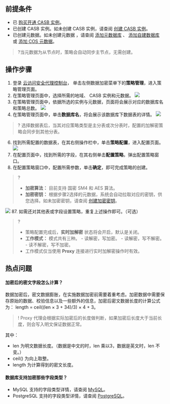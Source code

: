 ## 前提条件
- 已 [购买开通 CASB 实例](https://cloud.tencent.com/document/product/1303/53298)。
- 已创建 CASB 实例。如未创建 CASB 实例，请查阅 [创建 CASB 实例](https://cloud.tencent.com/document/product/1303/55961)。
- 已创建元数据。如未创建元数据 ，请查阅 [添加元数据库](https://cloud.tencent.com/document/product/1303/55925) 、 [添加自建数据库](https://cloud.tencent.com/document/product/1303/55926) 或 [添加 COS 元数据](https://cloud.tencent.com/document/product/1303/61510)。
>?当元数据为从节点时，策略会自动同步主节点，无需创建。


## 操作步骤
1. 登录 [云访问安全代理控制台](https://console.cloud.tencent.com/casb)， 单击左侧数据加密菜单下的**策略管理**，进入策略管理页面。
2. 在策略管理页面中，选择所需的地域、 CASB 实例和元数据。
![](https://qcloudimg.tencent-cloud.cn/raw/8d1cc8857de10ee0d6d7389403e7addb.png)
4. 在策略管理页面中，依据所选的实例与元数据，页面将会展示对应的数据库名和策略总数。
![](https://qcloudimg.tencent-cloud.cn/raw/5c45f050b1eb66b187bb4261b99c8c28.png)
5. 在策略管理页面中，单击**数据库名**，将会展示该数据库下数据表的详情。
![](https://qcloudimg.tencent-cloud.cn/raw/2b4b3e1db77697833c67501bd1c7318e.png)
>? 选择数据表后，当其对应策略类型是主分表或次分表时，配置的加解密策略会同步到其他分表。
>
6. 找到所需配置的数据表，在其右侧操作栏中，单击**策略配置**，进入配置页面。
![](https://qcloudimg.tencent-cloud.cn/raw/eda952dcac9498568748c63d0edf6b5d.png)
7. 在配置页面中，找到所需的字段，在其右侧单击**配置策略**，弹出配置策略窗口。
8. 在配置策略窗口中，配置所需参数，单击**确定**，即可完成策略的创建。
>?
> - **加密算法：** 目前支持 国密 SM4 和 AES 算法。
> - **加密密钥：** 根据步骤2选择的元数据，系统会自动拉取对应的密钥，供您选择。如未加密密钥，请查阅 [创建加密密钥](https://cloud.tencent.com/document/product/1303/64625)。
> 
![](https://qcloudimg.tencent-cloud.cn/raw/1ec2daabc6c97fccbb73e6e848537b5b.png)
87. 如需还对其他表或字段设置策略，重复上述操作即可。（可选）
>? 
> - 策略配置完成后，**实时加解密** 状态将会开启，默认是关闭。
> - **工作模式：** 模式共有三种。
     - 读解密，写加密。
     - 读解密，写不解密。
     - 读不解密，写不加密。
> - 工作模式仅当使用 **Proxy** 连接进行实时加解密操作时有效。

## 热点问题
#### 加密后的密文字段怎么计算？
数据加密后，密文数据膨胀，在实施数据加密前需要着重考虑。加密数据中需要保存原始的数据、校验信息以及一些额外的信息，加密后密文数据长度的计算公式为： length = ceil((len × 3 + 34)/3) × 4 + 3。
>! Proxy 代理会根据实际加密后的长度做判断，如果加密后长度大于当前长度，则会写入明文保证数据正常。
>
其中：
- len 为明文数据长度。（数据是中文的时，len 乘以3，数据是英文时，len 不变。）
- ceil() 为向上取整。
- length 为计算得到的密文长度。

#### 数据库支持加密那些字段类型？
- MySQL 支持的字段类型详情，请查阅 [MySQL](https://cloud.tencent.com/document/product/1303/48144)。
- PostgreSQL 支持的字段类型详情，请查阅 [PostgreSQL](https://cloud.tencent.com/document/product/1303/59210)。
